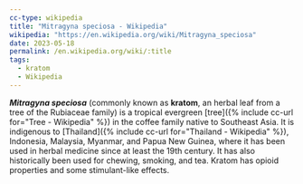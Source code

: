 ```yaml
---
cc-type: wikipedia
title: "Mitragyna speciosa - Wikipedia"
wikipedia: "https://en.wikipedia.org/wiki/Mitragyna_speciosa"
date: 2023-05-18
permalink: /en.wikipedia.org/wiki/:title
tags:
  - kratom
  - Wikipedia
---
```

***Mitragyna speciosa*** (commonly known as **kratom**, an herbal leaf from a tree of the Rubiaceae family) is a tropical evergreen [tree]({% include cc-url for="Tree - Wikipedia" %}) in the coffee family native to Southeast Asia. It is indigenous to [Thailand]({% include cc-url for="Thailand - Wikipedia" %}), Indonesia, Malaysia, Myanmar, and Papua New Guinea, where it has been used in herbal medicine since at least the 19th century. It has also historically been used for chewing, smoking, and tea. Kratom has opioid properties and some stimulant-like effects.